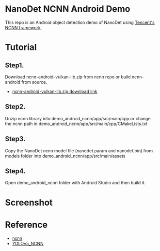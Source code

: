# NanoDet NCNN Android Demo

This repo is an Android object detection demo of NanoDet using
[Tencent's NCNN framework](https://github.com/Tencent/ncnn).

# Tutorial

## Step1. 
Download ncnn-android-vulkan-lib.zip from ncnn repo or build ncnn-android from source.

- [ncnn-android-vulkan-lib.zip download link](https://github.com/Tencent/ncnn/releases)

## Step2.
Unzip ncnn library into demo_android_ncnn/app/src/main/cpp or change the ncnn path in demo_android_ncnn/app/src/main/cpp/CMakeLists.txt

## Step3.
Copy the NanoDet ncnn model file (nanodet.param and nanodet.bin) from models folder into demo_android_ncnn/app/src/main/assets

## Step4.
Open demo_android_ncnn folder with Android Studio and then build it.

# Screenshot



# Reference

* [ncnn](https://github.com/tencent/ncnn)
* [YOLOv5_NCNN](https://github.com/WZTENG/YOLOv5_NCNN) 


